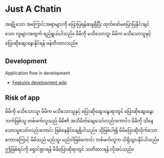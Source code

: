 # Just A Chatin

အချို့သော အကြောင်းအရာများကို ပြောပြရန်ဆန္ဒရှိပြီး ထုတ်ဖော်မပြောပြနိုင်/ချင် သော လူများအတွက် ရည်ရွယ်ပါသည်။ မိမိကို မသိသောသူ၊ မိမိက မသိသောသူနှင့် ပြောဆိုဆွေးနွေးနိုင်ရန် ဖန်တီးထားသည်။

## Development

Application flow in development

- [Features development wiki](dev-features)

## Risk of app

မိမိကို မသိသောသူ၊ မိမိက မသိသောသူနှင့် ပြောဆိုဆွေးနွေးရာတွင် ပြောဆိုဆွေးနွေးဘက်ဖြစ်သူ တစ်ဖက်လူသည် မိမိ၏ အသိမိတ်ဆွေသော်လည်းကောင်း၊ မိမိကို သိနေသောသူသော်လည်းကောင်း ဖြစ်နေနိုင်ချေရှိပါသည်။ သိုဖြစ်ပါ၍ မိမိပြောဆိုလိုက်သော စကားကြောင့် မိမိသည် မည်သူ၊ မည်ဝါဖြစ်ကောင်း တစ်ဖက်လူက သိရှိသွားနိုင်ပါသည်။ ဤဖြစ်ရပ်ကို ရှောင်ရှားရန် မိမိပြောဆိုရာတွင် သတိထားရန် လိုအပ်သည်။
